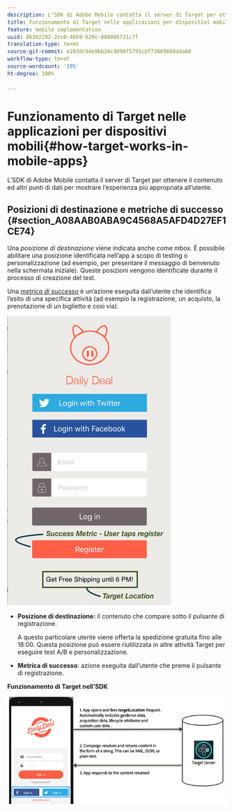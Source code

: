 ```yaml
---
description: L’SDK di Adobe Mobile contatta il server di Target per ottenere il contenuto ed altri punti di dati per mostrare l’esperienza più appropriata all’utente.
title: Funzionamento di Target nelle applicazioni per dispositivi mobili
feature: mobile implementation
uuid: 8b302292-2cc0-46b9-b29c-088006721c7f
translation-type: tm+mt
source-git-commit: e203dc94e9bb34c4090f5795cbf73869808ada88
workflow-type: tm+mt
source-wordcount: '195'
ht-degree: 100%

---
```



# Funzionamento di Target nelle applicazioni per dispositivi mobili{#how-target-works-in-mobile-apps}

L’SDK di Adobe Mobile contatta il server di Target per ottenere il contenuto ed altri punti di dati per mostrare l’esperienza più appropriata all’utente.

## Posizioni di destinazione e metriche di successo {#section_A08AAB0ABA9C4568A5AFD4D27EF1CE74}

Una *posizione di destinazione* viene indicata anche come mbox. È possibile abilitare una posizione identificata nell’app a scopo di testing o personalizzazione (ad esempio, per presentare il messaggio di benvenuto nella schermata iniziale). Queste posizioni vengono identificate durante il processo di creazione del test.

Una *[metrica di successo](../c-activities/r-success-metrics/success-metrics.md#reference_D011575C85DA48E989A244593D9B9924)* è un’azione eseguita dall’utente che identifica l’esito di una specifica attività (ad esempio la registrazione, un acquisto, la prenotazione di un biglietto e così via).

![](assets/mobile-target-location.png)

* **Posizione di destinazione:** il contenuto che compare sotto il pulsante di registrazione.

   A questo particolare utente viene offerta la spedizione gratuita fino alle 18:00. Questa posizione può essere riutilizzata in altre attività Target per eseguire test A/B e personalizzazione.

* **Metrica di successo**: azione eseguita dall’utente che preme il pulsante di registrazione.

**Funzionamento di Target nell’SDK**

![](assets/how-target-mobile-works.png)

